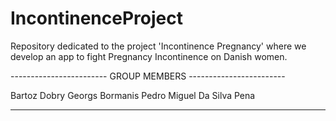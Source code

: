 # IncontinenceProject

Repository dedicated to the project 'Incontinence Pregnancy' where we develop an app to fight Pregnancy Incontinence on Danish women.



------------------------ GROUP MEMBERS ------------------------

Bartoz Dobry
Georgs Bormanis
Pedro Miguel Da Silva Pena

---------------------------------------------------------------

